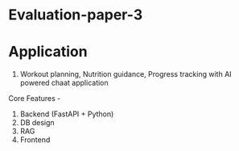 # Evaluation-paper-3


# Application
1. Workout planning, Nutrition guidance, Progress tracking with AI powered chaat application

Core Features -

1. Backend (FastAPI + Python)
2. DB design
3. RAG
5. Frontend


